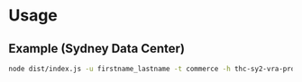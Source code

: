 # Usage

## Example (Sydney Data Center)

```bash
node dist/index.js -u firstname_lastname -t commerce -h thc-sy2-vra-prod.commerce.ycs.io -p <password>
```
